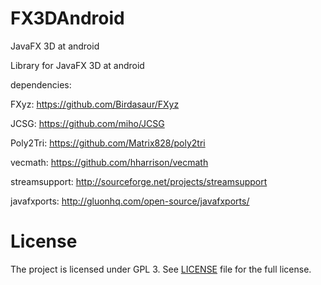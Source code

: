 # FX3DAndroid
JavaFX 3D at android

Library for JavaFX 3D at android

dependencies:

FXyz: https://github.com/Birdasaur/FXyz

JCSG: https://github.com/miho/JCSG

Poly2Tri: https://github.com/Matrix828/poly2tri

vecmath: https://github.com/hharrison/vecmath

streamsupport: http://sourceforge.net/projects/streamsupport

javafxports: http://gluonhq.com/open-source/javafxports/


License
===================

The project is licensed under GPL 3. See [LICENSE](https://github.com/Birdasaur/FXyz/blob/master/LICENSE)
file for the full license.
